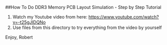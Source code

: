 ##How To Do DDR3 Memory PCB Layout Simulation - Step by Step Tutorial

1. Watch my Youtube video from here: https://www.youtube.com/watch?v=-t25gJIDQNo
2. Use files from this directory to try everything from the video by yourself

Enjoy,
Robert